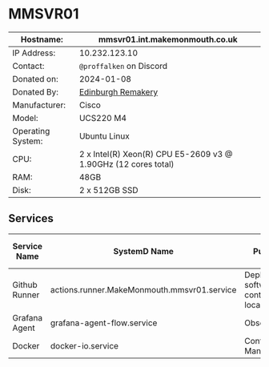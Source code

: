 # MMSVR01

| Hostname:         | mmsvr01.int.makemonmouth.co.uk |
|-------------------|--------------------------------|
| IP Address:       | 10.232.123.10 |
| Contact:          | `@proffalken` on Discord |
| Donated on:       | 2024-01-08 |
| Donated By:       | [Edinburgh Remakery](edinburghremakery.org.uk) |
| Manufacturer:     | Cisco |
| Model:            | UCS220 M4 |
| Operating System: | Ubuntu Linux |
| CPU:              | 2 x Intel(R) Xeon(R) CPU E5-2609 v3 @ 1.90GHz (12 cores total) |
| RAM:              | 48GB
| Disk:             | 2 x 512GB SSD |

## Services

| Service Name | SystemD Name | Purpose | Owner (Discord Name) | More information |
|--------------|--------------|---------|----------------------|------------------|
| Github Runner | actions.runner.MakeMonmouth.mmsvr01.service | Deploy software and containers locally | `@proffalken` | [Github Self-hosted Runners](https://docs.github.com/en/actions/hosting-your-own-runners) |
| Grafana Agent | grafana-agent-flow.service | Observability | `@proffalken` | [Grafana Agent Flow Mode](https://grafana.com/docs/agent/latest/flow/) |
| Docker | docker-io.service | Container Management | `@proffalken` | [Docker Documentation](https://docs.docker.com/) |
